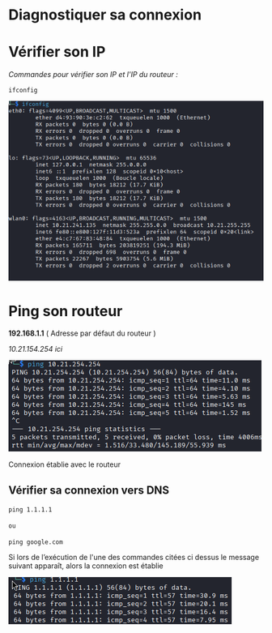 # Diagnostiquer sa connexion

# Vérifier son IP

*Commandes pour vérifier son IP et l'IP du routeur  :*

```terminal
ifconfig
```

![](/images/image4.png)

# Ping son routeur

**192.168.1.1** ( Adresse par défaut du routeur )

*10.21.154.254 ici*

![](/images/image5.png)

Connexion établie avec le routeur

## Vérifier sa connexion vers DNS 

```terminal
ping 1.1.1.1

ou 

ping google.com
```


Si lors de l’exécution de l'une des commandes citées ci dessus 
le message suivant apparaît, alors la connexion est établie

![](/images/image2.png)

